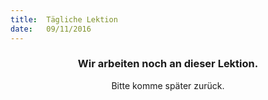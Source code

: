 ```yaml
---
title:  Tägliche Lektion
date:   09/11/2016
---
```


### <center>Wir arbeiten noch an dieser Lektion.</center>
<center>Bitte komme später zurück.</center>